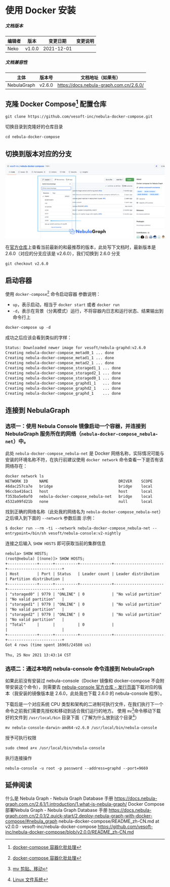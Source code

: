 # 使用 Docker 安装

##### 文档版本

| 编辑者 | 版本 | 变更日期 | 变更说明 |
| ----- | --- | ------- | ------- |
| Neko | v1.0.0 | 2021-12-01 | |

##### 文档兼容性

| 主体 | 版本号 | 文档地址（如果有） |
| --- | ----- | --------------- |
| NebulaGraph | v2.6.0 | https://docs.nebula-graph.com.cn/2.6.0/ |

## 克隆 Docker Compose[^1] 配置仓库

```shell
git clone https://github.com/vesoft-inc/nebula-docker-compose.git
```

切换目录到克隆好的仓库目录

```shell
cd nebula-docker-compose
```

## 切换到版本对应的分支

![](assets/image_20211125141616.png)

在[官方仓库](https://github.com/vesoft-inc/nebula-docker-compose)上查看当前最新的和最推荐的版本，此处写下文档时，最新版本是 2.6.0（对应的分支应该是 v2.6.0），我们切换到 2.6.0 分支

```shell
git checkout v2.6.0
```

## 启动容器

使用 `docker-compose`[^2] 命令启动容器
参数说明：
 - `up`，表示启动，相当于 `docker start` 或者 `docker run`
 - `-d`，表示在背景（分离模式）运行，不将容器内日志和运行状态、结果输出到命令行上

```shell
docker-compose up -d
```

成功之后应该会看到类似的字样：

```
Status: Downloaded newer image for vesoft/nebula-graphd:v2.6.0
Creating nebula-docker-compose_metad0_1 ... done
Creating nebula-docker-compose_metad1_1 ... done
Creating nebula-docker-compose_metad2_1 ... done
Creating nebula-docker-compose_storaged1_1 ... done
Creating nebula-docker-compose_storaged2_1 ... done
Creating nebula-docker-compose_storaged0_1 ... done
Creating nebula-docker-compose_graphd1_1   ... done
Creating nebula-docker-compose_graphd2_1   ... done
Creating nebula-docker-compose_graphd_1    ... done
```

## 连接到 NebulaGraph

### 选项一：使用 Nebula Console 镜像启动一个容器，并连接到 NebulaGraph 服务所在的网络（`nebula-docker-compose_nebula-net`）中。

此处 `nebula-docker-compose_nebula-net` 是 Docker 网络名称，实际情况可能与安装的环境名称不符，在执行前建议使用 `docker network` 命令查看一下是否有该网络存在：

```shell
docker network ls
NETWORK ID     NAME                               DRIVER    SCOPE
46dac257ca7e   bridge                             bridge    local
96ccba416ac1   host                               host      local
f353ba5e0af0   nebula-docker-compose_nebula-net   bridge    local
4532a99fd21b   none                               null      local
```

找到正确的网络名称（此处我的网络名为 `nebula-docker-compose_nebula-net`）之后填入到下面的 `--network` 参数后面
示例：

```shell
$ docker run --rm -ti --network nebula-docker-compose_nebula-net --entrypoint=/bin/sh vesoft/nebula-console:v2-nightly
```

连接之后输入 `SHOW HOSTS` 即可获取当前的集群信息

```shell
nebula> SHOW HOSTS;
(root@nebula) [(none)]> SHOW HOSTS;
+-------------+------+----------+--------------+----------------------+------------------------+
| Host        | Port | Status   | Leader count | Leader distribution  | Partition distribution |
+-------------+------+----------+--------------+----------------------+------------------------+
| "storaged0" | 9779 | "ONLINE" | 0            | "No valid partition" | "No valid partition"   |
| "storaged1" | 9779 | "ONLINE" | 0            | "No valid partition" | "No valid partition"   |
| "storaged2" | 9779 | "ONLINE" | 0            | "No valid partition" | "No valid partition"   |
| "Total"     |      |          | 0            |                      |                        |
+-------------+------+----------+--------------+----------------------+------------------------+
Got 4 rows (time spent 16965/24580 us)

Thu, 25 Nov 2021 13:43:14 CST
```

### 选项二：通过本地的 nebula-console 命令连接到 NebulaGraph

如果此前没有安装过 nebula-console（Docker 镜像和 docker-compose 不会附带安装这个命令），则需要去 [nebula-console 官方仓库 - 发行页面](https://github.com/vesoft-inc/nebula-console/releases/)下载对应的版本（我安装的镜像版本是 2.6.0，此处我也下载 2.6.0 的 nebula-console 程序）。

下载后是一个对应系统 CPU 类型和架构的二进制可执行文件，在我们执行下一个命令之前我们需要先授权和移动到适合我们运行的地方。
使用 `mv`[^3]命令移动下载好的文件到 `/usr/local/bin` 目录下面（了解为什么放到这个目录[^4]）

```shell
mv nebula-console-darwin-amd64-v2.6.0 /usr/local/bin/nebula-console
```

授予可执行权限

```shell
sudo chmod a+x /usr/local/bin/nebula-console
```

执行连接操作

```shell
nebula-console -u root -p password --address=graphd --port=9669
```

## 延伸阅读

什么是 Nebula Graph - Nebula Graph Database 手册
https://docs.nebula-graph.com.cn/2.6.1/1.introduction/1.what-is-nebula-graph/
Docker Compose部署Nebula Graph - Nebula Graph Database 手册
https://docs.nebula-graph.com.cn/2.0.1/2.quick-start/2.deploy-nebula-graph-with-docker-compose/#nebula_graph
nebula-docker-compose/README_zh-CN.md at v2.0.0 · vesoft-inc/nebula-docker-compose
https://github.com/vesoft-inc/nebula-docker-compose/blob/v2.0.0/README_zh-CN.md

[^1]: [docker-compose 容器化批处理](../../../../%F0%9F%93%9F%20%E7%BB%88%E7%AB%AF/%E8%BD%AF%E4%BB%B6/%E5%AE%B9%E5%99%A8%E5%8C%96/docker-compose%20%E5%AE%B9%E5%99%A8%E5%8C%96%E6%89%B9%E5%A4%84%E7%90%86.md)
[^2]: [docker-compose 容器化批处理](../../../../%F0%9F%93%9F%20%E7%BB%88%E7%AB%AF/%E8%BD%AF%E4%BB%B6/%E5%AE%B9%E5%99%A8%E5%8C%96/docker-compose%20%E5%AE%B9%E5%99%A8%E5%8C%96%E6%89%B9%E5%A4%84%E7%90%86.md)
[^3]: [mv 剪贴、移动](../../../../%F0%9F%93%9F%20%E7%BB%88%E7%AB%AF/Linux%20%E5%91%BD%E4%BB%A4/%E6%96%87%E4%BB%B6%E7%AE%A1%E7%90%86/mv%20%E5%89%AA%E8%B4%B4%E3%80%81%E7%A7%BB%E5%8A%A8.md)
[^4]: [Linux 文件系统](../../../../%F0%9F%93%9F%20%E7%BB%88%E7%AB%AF/Linux%20%E6%96%87%E4%BB%B6%E7%B3%BB%E7%BB%9F.md)
